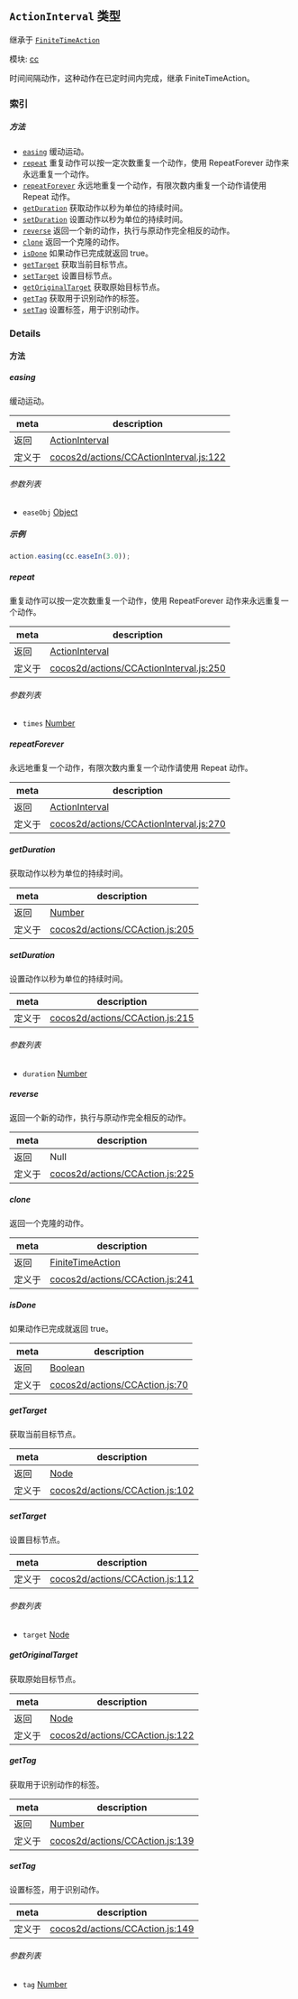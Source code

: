 ## `ActionInterval` 类型

继承于 [`FiniteTimeAction`](FiniteTimeAction.md)


模块: [cc](../modules/cc.md)


时间间隔动作，这种动作在已定时间内完成，继承 FiniteTimeAction。



### 索引



##### 方法

  - [`easing`](#easing) 缓动运动。
  - [`repeat`](#repeat) 重复动作可以按一定次数重复一个动作，使用 RepeatForever 动作来永远重复一个动作。
  - [`repeatForever`](#repeatforever) 永远地重复一个动作，有限次数内重复一个动作请使用 Repeat 动作。
  - [`getDuration`](#getduration) 获取动作以秒为单位的持续时间。
  - [`setDuration`](#setduration) 设置动作以秒为单位的持续时间。
  - [`reverse`](#reverse) 返回一个新的动作，执行与原动作完全相反的动作。
  - [`clone`](#clone) 返回一个克隆的动作。
  - [`isDone`](#isdone) 如果动作已完成就返回 true。
  - [`getTarget`](#gettarget) 获取当前目标节点。
  - [`setTarget`](#settarget) 设置目标节点。
  - [`getOriginalTarget`](#getoriginaltarget) 获取原始目标节点。
  - [`getTag`](#gettag) 获取用于识别动作的标签。
  - [`setTag`](#settag) 设置标签，用于识别动作。



### Details




<!-- Method Block -->
#### 方法


##### easing

缓动运动。

| meta | description |
|------|-------------|
| 返回 | <a href="../classes/ActionInterval.html" class="crosslink">ActionInterval</a> 
| 定义于 | [cocos2d/actions/CCActionInterval.js:122](https://github.com/cocos-creator/engine/blob/efe6330ab64803299d3b7fecde039ffed2d9e696/cocos2d/actions/CCActionInterval.js#L122) |

###### 参数列表
- `easeObj` <a href="https://developer.mozilla.org/en/JavaScript/Reference/Global_Objects/Object" class="crosslink external" target="_blank">Object</a> 

##### 示例

```js
action.easing(cc.easeIn(3.0));
```

##### repeat

重复动作可以按一定次数重复一个动作，使用 RepeatForever 动作来永远重复一个动作。

| meta | description |
|------|-------------|
| 返回 | <a href="../classes/ActionInterval.html" class="crosslink">ActionInterval</a> 
| 定义于 | [cocos2d/actions/CCActionInterval.js:250](https://github.com/cocos-creator/engine/blob/efe6330ab64803299d3b7fecde039ffed2d9e696/cocos2d/actions/CCActionInterval.js#L250) |

###### 参数列表
- `times` <a href="https://developer.mozilla.org/en/JavaScript/Reference/Global_Objects/Number" class="crosslink external" target="_blank">Number</a> 


##### repeatForever

永远地重复一个动作，有限次数内重复一个动作请使用 Repeat 动作。

| meta | description |
|------|-------------|
| 返回 | <a href="../classes/ActionInterval.html" class="crosslink">ActionInterval</a> 
| 定义于 | [cocos2d/actions/CCActionInterval.js:270](https://github.com/cocos-creator/engine/blob/efe6330ab64803299d3b7fecde039ffed2d9e696/cocos2d/actions/CCActionInterval.js#L270) |



##### getDuration

获取动作以秒为单位的持续时间。

| meta | description |
|------|-------------|
| 返回 | <a href="https://developer.mozilla.org/en/JavaScript/Reference/Global_Objects/Number" class="crosslink external" target="_blank">Number</a> 
| 定义于 | [cocos2d/actions/CCAction.js:205](https://github.com/cocos-creator/engine/blob/efe6330ab64803299d3b7fecde039ffed2d9e696/cocos2d/actions/CCAction.js#L205) |



##### setDuration

设置动作以秒为单位的持续时间。

| meta | description |
|------|-------------|
| 定义于 | [cocos2d/actions/CCAction.js:215](https://github.com/cocos-creator/engine/blob/efe6330ab64803299d3b7fecde039ffed2d9e696/cocos2d/actions/CCAction.js#L215) |

###### 参数列表
- `duration` <a href="https://developer.mozilla.org/en/JavaScript/Reference/Global_Objects/Number" class="crosslink external" target="_blank">Number</a> 


##### reverse

返回一个新的动作，执行与原动作完全相反的动作。

| meta | description |
|------|-------------|
| 返回 | Null 
| 定义于 | [cocos2d/actions/CCAction.js:225](https://github.com/cocos-creator/engine/blob/efe6330ab64803299d3b7fecde039ffed2d9e696/cocos2d/actions/CCAction.js#L225) |



##### clone

返回一个克隆的动作。

| meta | description |
|------|-------------|
| 返回 | <a href="../classes/FiniteTimeAction.html" class="crosslink">FiniteTimeAction</a> 
| 定义于 | [cocos2d/actions/CCAction.js:241](https://github.com/cocos-creator/engine/blob/efe6330ab64803299d3b7fecde039ffed2d9e696/cocos2d/actions/CCAction.js#L241) |



##### isDone

如果动作已完成就返回 true。

| meta | description |
|------|-------------|
| 返回 | <a href="https://developer.mozilla.org/en/JavaScript/Reference/Global_Objects/Boolean" class="crosslink external" target="_blank">Boolean</a> 
| 定义于 | [cocos2d/actions/CCAction.js:70](https://github.com/cocos-creator/engine/blob/efe6330ab64803299d3b7fecde039ffed2d9e696/cocos2d/actions/CCAction.js#L70) |



##### getTarget

获取当前目标节点。

| meta | description |
|------|-------------|
| 返回 | <a href="../classes/Node.html" class="crosslink">Node</a> 
| 定义于 | [cocos2d/actions/CCAction.js:102](https://github.com/cocos-creator/engine/blob/efe6330ab64803299d3b7fecde039ffed2d9e696/cocos2d/actions/CCAction.js#L102) |



##### setTarget

设置目标节点。

| meta | description |
|------|-------------|
| 定义于 | [cocos2d/actions/CCAction.js:112](https://github.com/cocos-creator/engine/blob/efe6330ab64803299d3b7fecde039ffed2d9e696/cocos2d/actions/CCAction.js#L112) |

###### 参数列表
- `target` <a href="../classes/Node.html" class="crosslink">Node</a> 


##### getOriginalTarget

获取原始目标节点。

| meta | description |
|------|-------------|
| 返回 | <a href="../classes/Node.html" class="crosslink">Node</a> 
| 定义于 | [cocos2d/actions/CCAction.js:122](https://github.com/cocos-creator/engine/blob/efe6330ab64803299d3b7fecde039ffed2d9e696/cocos2d/actions/CCAction.js#L122) |



##### getTag

获取用于识别动作的标签。

| meta | description |
|------|-------------|
| 返回 | <a href="https://developer.mozilla.org/en/JavaScript/Reference/Global_Objects/Number" class="crosslink external" target="_blank">Number</a> 
| 定义于 | [cocos2d/actions/CCAction.js:139](https://github.com/cocos-creator/engine/blob/efe6330ab64803299d3b7fecde039ffed2d9e696/cocos2d/actions/CCAction.js#L139) |



##### setTag

设置标签，用于识别动作。

| meta | description |
|------|-------------|
| 定义于 | [cocos2d/actions/CCAction.js:149](https://github.com/cocos-creator/engine/blob/efe6330ab64803299d3b7fecde039ffed2d9e696/cocos2d/actions/CCAction.js#L149) |

###### 参数列表
- `tag` <a href="https://developer.mozilla.org/en/JavaScript/Reference/Global_Objects/Number" class="crosslink external" target="_blank">Number</a> 




